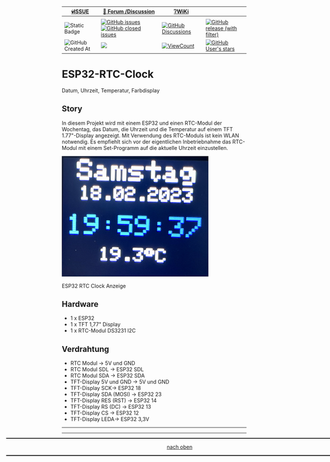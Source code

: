 <a name="oben"></a>

<div align="center">

|[:skull:ISSUE](https://github.com/frankyhub/ESP32-RTC-Clock/issues?q=is%3Aissue)|[:speech_balloon: Forum /Discussion](https://github.com/frankyhub/ESP32-RTC-Clock/discussions)|[:grey_question:WiKi](https://github.com/frankyhub/ESP32-RTC-Clock/wiki)||
|--|--|--|--|
| | | | |
|![Static Badge](https://img.shields.io/badge/RepoNr.:-%2048-blue)|<a href="https://github.com/frankyhub/ESP32-RTC-Clock/issues">![GitHub issues](https://img.shields.io/github/issues/frankyhub/ESP32-RTC-Clock)![GitHub closed issues](https://img.shields.io/github/issues-closed/frankyhub/ESP32-RTC-Clock)|<a href="https://github.com/frankyhub/ESP32-RTC-Clock/discussions">![GitHub Discussions](https://img.shields.io/github/discussions/frankyhub/ESP32-RTC-Clock)|<a href="https://github.com/frankyhub/ESP32-RTC-Clock/releases">![GitHub release (with filter)](https://img.shields.io/github/v/release/frankyhub/ESP32-RTC-Clock)|
|![GitHub Created At](https://img.shields.io/github/created-at/frankyhub/ESP32-RTC-Clock)| <a href="https://github.com/frankyhub/ESP32-RTC-Clock/pulse" alt="Activity"><img src="https://img.shields.io/github/commit-activity/m/badges/shields" />| <a href="https://github.com/frankyhub/ESP32-RTC-Clock/graphs/traffic"><img alt="ViewCount" src="https://views.whatilearened.today/views/github/frankyhub/github-clone-count-badge.svg">  |<a href="https://github.com/frankyhub?tab=stars"> ![GitHub User's stars](https://img.shields.io/github/stars/frankyhub)|
</div>



# ESP32-RTC-Clock
Datum, Uhrzeit, Temperatur, Farbdisplay

## Story

In diesem Projekt wird mit einem ESP32 und einen RTC-Modul der Wochentag, das Datum, die Uhrzeit und die Temperatur auf einem TFT 1.77"-Display angezeigt. Mit Verwendung des RTC-Moduls ist kein WLAN notwendig.
Es empfiehlt sich vor der eigentlichen Inbetriebnahme das RTC-Modul mit einem Set-Programm auf die aktuelle Uhrzeit einzustellen.

![Bild](pic/ESP32-RTC.png)

ESP32 RTC Clock Anzeige

## Hardware

+ 1 x ESP32
+ 1 x TFT 1,77" Display
+ 1 x RTC-Modul DS3231 I2C

## Verdrahtung

+ RTC Modul -> 5V und GND
+ RTC Modul SDL -> ESP32 SDL
+ RTC Modul SDA -> ESP32 SDA
+ TFT-Display 5V und GND -> 5V und GND
+ TFT-Display SCK-> ESP32 18
+ TFT-Display SDA (MOSI) -> ESP32 23
+ TFT-Display RES (RST) -> ESP32 14
+ TFT-Display RS (DC) -> ESP32 13
+ TFT-Display CS -> ESP32 12
+ TFT-Display LEDA-> ESP32 3,3V

---

<div style="position:absolute; left:2cm; ">   
<ol class="breadcrumb" style="border-top: 2px solid black;border-bottom:2px solid black; height: 45px; width: 900px;"> <p align="center"><a href="#oben">nach oben</a></p></ol>
</div>  

---



